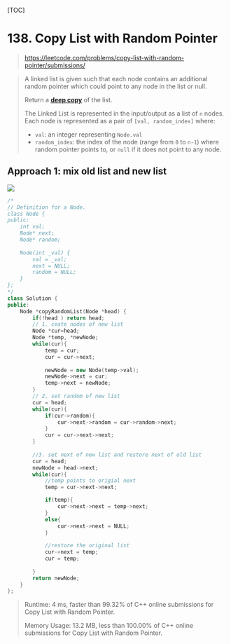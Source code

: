 [TOC]

# 138. Copy List with Random Pointer

> https://leetcode.com/problems/copy-list-with-random-pointer/submissions/

> A linked list is given such that each node contains an additional random pointer which could point to any node in the list or null.
>
> Return a [**deep copy**](https://en.wikipedia.org/wiki/Object_copying#Deep_copy) of the list.
>
> The Linked List is represented in the input/output as a list of `n` nodes. Each node is represented as a pair of `[val, random_index]` where:
>
> - `val`: an integer representing `Node.val`
> - `random_index`: the index of the node (range from `0` to `n-1`) where random pointer points to, or `null` if it does not point to any node.

## Approach 1: mix old list and new list

![](C:\Workshop\git\Algorithm\leetcode\images\138.PNG)

```c++
/*
// Definition for a Node.
class Node {
public:
    int val;
    Node* next;
    Node* random;
    
    Node(int _val) {
        val = _val;
        next = NULL;
        random = NULL;
    }
};
*/
class Solution {
public:
    Node *copyRandomList(Node *head) {
        if(!head ) return head;
        // 1. ceate nodes of new list
        Node *cur=head;
        Node *temp, *newNode;
        while(cur){
            temp = cur;
            cur = cur->next;
            
            newNode = new Node(temp->val);
            newNode->next = cur;
            temp->next = newNode;
        }
        // 2. set random of new list
        cur = head;
        while(cur){
            if(cur->random){
             	cur->next->random = cur->random->next;
            }
            cur = cur->next->next;
        }
        
        //3. set next of new list and restore next of old list
        cur = head;
        newNode = head->next;
        while(cur){
            //temp points to origial next
            temp = cur->next->next;

            if(temp){
                cur->next->next = temp->next;
            }
            else{
                cur->next->next = NULL;
            }
            
            //restore the original list
            cur->next = temp;
            cur = temp;
            
        }
        return newNode;
    }
};
```

> Runtime: 4 ms, faster than 99.32% of C++ online submissions for Copy List with Random Pointer.
>
> Memory Usage: 13.2 MB, less than 100.00% of C++ online submissions for Copy List with Random Pointer.

### 

